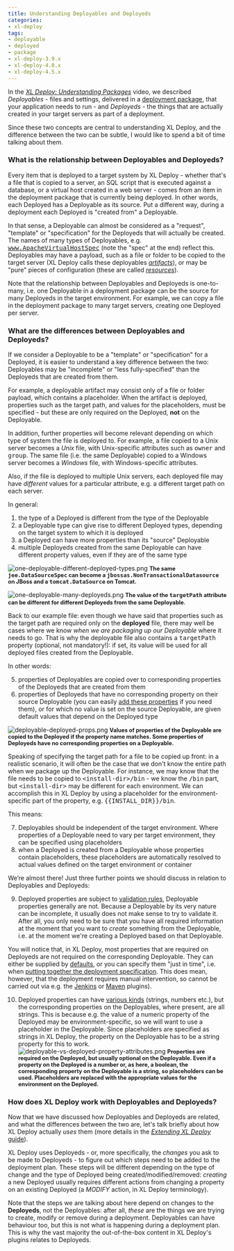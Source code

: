 ```yaml
---
title: Understanding Deployables and Deployeds
categories:
- xl-deploy
tags:
- deployable
- deployed
- package
- xl-deploy-3.9.x
- xl-deploy-4.0.x
- xl-deploy-4.5.x
---
```


In the [_XL Deploy: Understanding Packages_](http://vimeo.com/99837504) video, we described _Deployables_ - files and settings, delivered in a [deployment package](http://docs.xebialabs.com/releases/4.0/deployit/referencemanual.html#deployment-package), that your application needs to run - and _Deployeds_ - the things that are actually created in your target servers as part of a deployment.

Since these two concepts are central to understanding XL Deploy, and the difference between the two can be subtle, I would like to spend a bit of time talking about them.

### What is the relationship between Deployables and Deployeds?

Every item that is deployed to a target system by XL Deploy - whether that's a file that is copied to a server, an SQL script that is executed against a database, or a virtual host created in a web server - comes from an item in the deployment package that is currently being deployed. In other words, each Deployed has a Deployable as its source. Put a different way, during a deployment each Deployed is "created from" a Deployable.

In that sense, a Deployable can almost be considered as a "request", "template" or "specification" for the Deployeds that will actually be created. The names of many types of Deployables, e.g. [<tt>www.ApacheVirtualHostSpec</tt>](docs.xebialabs.com/releases/latest/deployit/webserverPluginManual.html#wwwapachevirtualhostspec) (note the "spec" at the end) reflect this. Deployables may have a payload, such as a file or folder to be copied to the target server (XL Deploy calls these deployables [_artifacts_](http://docs.xebialabs.com/releases/latest/deployit/referencemanual.html#artifacts)), or may be "pure" pieces of configuration (these are called [_resources_](http://docs.xebialabs.com/releases/latest/deployit/referencemanual.html#resource-specifications)).

Note that the relationship between Deployables and Deployeds is one-to-many, i.e. one Deployable in a deployment package can be the source for many Deployeds in the target environment. For example, we can copy a file in the deployment package to many target servers, creating one Deployed per server.

### What are the differences between Deployables and Deployeds?

If we consider a Deployable to be a "template" or "specification" for a Deployed, it is easier to understand a key difference between the two: Deployables may be "incomplete" or "less fully-specified" than the Deployeds that are created from them.

For example, a deployable artifact may consist only of a file or folder payload, which contains a placeholder. When the artifact is deployed, properties such as the target path, and values for the placeholders, must be specified - but these are only required on the Deployed, **not** on the Deployable.

In addition, further properties will become relevant depending on which type of system the file is deployed to. For example, a file copied to a Unix server becomes a _Unix_ file, with Unix-specific attributes such as <tt>owner</tt> and <tt>group</tt>. The same file (i.e. the same Deployable) copied to a Windows server becomes a _Windows_ file, with Windows-specific attributes.

Also, if the file is deployed to multiple Unix servers, each deployed file may have _different_ values for a particular attribute, e.g. a different target path on each server.

In general:

1. the type of a Deployed is different from the type of the Deployable
2. a Deployable type can give rise to different Deployed types, depending on the target system to which it is deployed
3. a Deployed can have more properties than its "source" Deployable
4. multiple Deployeds created from the same Deployable can have different property values, even if they are of the same type

![one-deployable-different-deployed-types.png](/attachments/token/LnSEMXOUi9MzghY5MNbuKibBu/?name=one-deployable-different-deployed-types.png)
**<span style="font-size: 0.9em;">The same <tt>jee.DataSourceSpec</tt> can become a <tt>jbossas.NonTransactionalDatasource</tt> on JBoss and a <tt>tomcat.DataSource</tt> on Tomcat.</span>**

![one-deployable-many-deployeds.png](/attachments/token/1uMQu7MpBVFrJCCRJsFkVVThH/?name=one-deployable-many-deployeds.png)
**<span style="font-size: 0.9em;">The value of the <tt>targetPath</tt> attribute can be different for different Deployeds from the same Deployable</span>**.

Back to our example file: even though we have said that properties such as the target path are required only on the **deployed** file, there may well be cases where we know _when we are packaging up our Deployable_ where it needs to go. That is why the deployable file also contains a <tt>targetPath</tt> property (optional, not mandatory!): if set, its value will be used for all deployed files created from the Deployable.

In other words:

5. properties of Deployables are copied over to corresponding properties of the Deployeds that are created from them
6. properties of Deployeds that have no corresponding property on their source Deployable (you can easily [add these properties](http://docs.xebialabs.com/releases/latest/deployit/customizationmanual.html#extending-a-ci) if you need them), or for which no value is set on the source Deployable, are given default values that depend on the Deployed type

![deployable-deployed-props.png](/attachments/token/uZmdQyI2nChaidees06WONfzv/?name=deployable-deployed-props.png)
**<span style="font-size: 0.9em;">Values of properties of the Deployable are copied to the Deployed if the property name matches. Some properties of Deployeds have no corresponding properties on a Deployable.</span>**

Speaking of specifying the target path for a file to be copied up front: in a realistic scenario, it will often be the case that we don't know the entire path when we package up the Deployable. For instance, we may know that the file needs to be copied to <tt>&lt;install-dir&gt;/bin</tt> - we know the <tt>/bin</tt> part, but <tt>&lt;install-dir&gt;</tt> may be different for each environment. We can accomplish this in XL Deploy by using a placeholder for the environment-specific part of the property, e.g. <tt>{{INSTALL_DIR}}/bin</tt>.

This means:

7. Deployables should be independent of the target environment. Where properties of a Deployable need to vary per target environment, they can be specified using placeholders
8. when a Deployed is created from a Deployable whose properties contain placeholders, these placeholders are automatically resolved to actual values defined on the target environment or container

We’re almost there! Just three further points we should discuss in relation to Deployables and Deployeds:

9. Deployed properties are subject to [validation rules](http://docs.xebialabs.com/releases/latest/deployit/customizationmanual.html#defining-validation-rules), Deployable properties generally are not. Because a Deployable by its very nature can be incomplete, it usually does not make sense to try to validate it. After all, you only need to be sure that you have all required information at the moment that you want to _create_ something from the Deployable, i.e. at the moment we're creating a Deployed based on that Deployable.

You will notice that, in XL Deploy, most properties that are required on Deployeds are not required on the corresponding Deployable. They can either be supplied by [defaults](http://docs.xebialabs.com/releases/latest/deployit/customizationmanual.html#modifying-existing-cis), or you can specify them "just in time", i.e. when [putting together the deployment specification](http://docs.xebialabs.com/releases/latest/deployit/guimanual.html#initial-deployment). This does mean, however, that the deployment requires manual intervention, so cannot be carried out via e.g. the [Jenkins](http://docs.xebialabs.com/releases/latest/xldeploy-plugin-plugin/jenkinsPluginManual.html) or [Maven](http://tech.xebialabs.com/deployit-maven-plugin/4.0.0/) plugins).

10. Deployed properties can have [various kinds](http://docs.xebialabs.com/releases/latest/deployit/customizationmanual.html#modifying-existing-cis) (strings, numbers etc.), but the corresponding properties on the Deployables, where present, are all strings. This is because e.g. the value of a numeric property of the Deployed may be environment-specific, so we will want to use a placeholder in the Deployable. Since placeholders are specified as strings in XL Deploy, the property on the Deployable has to be a string property for this to work.
![deployable-vs-deployed-property-attributes.png](/attachments/token/mrQP1cqBpXjYa5Tc56iMufd6P/?name=deployable-vs-deployed-property-attributes.png)
**<span style="font-size: 0.9em;">Properties are required on the Deployed, but usually optional on the Deployable. Even if a property on the Deployed is a number or, as here, a boolean, the corresponding property on the Deployable is a string, so placeholders can be used. Placeholders are replaced with the appropriate values for the environment on the Deployed.</span>**

### How does XL Deploy work with Deployables and Deployeds?

Now that we have discussed how Deployables and Deployeds are related, and what the differences between the two are, let's talk briefly about how XL Deploy actually _uses_ them (more details in the [_Extending XL Deploy_ guide](http://docs.xebialabs.com/releases/latest/deployit/customizationmanual.html#preparing-and-performing-deployments-in-xl-deploy)).

XL Deploy uses Deployeds - or, more specifically, the _changes_ you ask to be made to Deployeds - to figure out which steps need to be added to the deployment plan. These steps will be different depending on the type of change and the type of Deployed being created/modified/removed: _creating_ a new Deployed usually requires different actions from changing a property on an existing Deployed (a _MODIFY_ action, in XL Deploy terminology).

Note that the steps we are talking about here depend on changes to the **Deployeds**, not the Deployables: after all, _these_ are the things we are trying to create, modify or remove during a deployment. Deployables can have behaviour too, but this is not what is happening during a deployment plan. This is why the vast majority the out-of-the-box content in XL Deploy's plugins relates to Deployeds.

